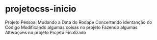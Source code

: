 # projetocss-inicio
 Projeto Pessoal
 Mudando a Data do Rodapé
 Concertando identanção do Codigo
 Modificando algumas coisas no projeto
 Fazendo algumas Alteraçoes no projeto
 Projeto Finalizado